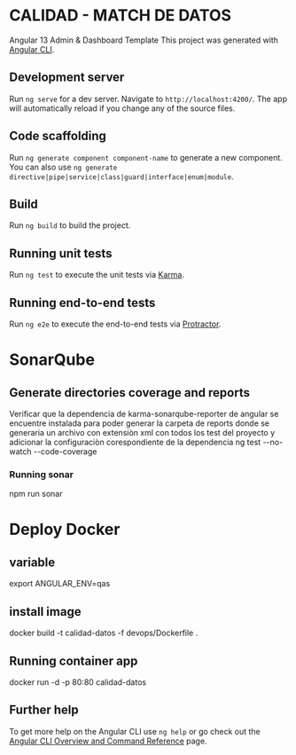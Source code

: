 # CALIDAD - MATCH DE DATOS

Angular 13 Admin & Dashboard Template
This project was generated with [Angular CLI](https://github.com/angular/angular-cli).

## Development server

Run `ng serve` for a dev server. Navigate to `http://localhost:4200/`. The app will automatically reload if you change any of the source files.

## Code scaffolding

Run `ng generate component component-name` to generate a new component. You can also use `ng generate directive|pipe|service|class|guard|interface|enum|module`.

## Build

Run `ng build` to build the project.

## Running unit tests

Run `ng test` to execute the unit tests via [Karma](https://karma-runner.github.io).

## Running end-to-end tests

Run `ng e2e` to execute the end-to-end tests via [Protractor](http://www.protractortest.org/).

# SonarQube

## Generate directories coverage and reports
Verificar que la dependencia de karma-sonarqube-reporter de angular se encuentre instalada para poder generar la carpeta de reports donde se generaria un archivo con extensiòn xml con todos los test del proyecto y adicionar la configuraciòn corespondiente de la dependencia
ng test --no-watch --code-coverage

### Running sonar
npm run sonar

# Deploy Docker

## variable
export ANGULAR_ENV=qas

## install image
docker build -t calidad-datos -f devops/Dockerfile .

## Running container app

docker run -d -p 80:80 calidad-datos

## Further help

To get more help on the Angular CLI use `ng help` or go check out the [Angular CLI Overview and Command Reference](https://angular.io/cli) page.

